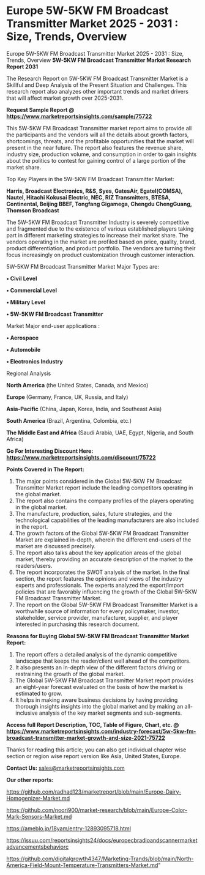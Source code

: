# Europe 5W-5KW FM Broadcast Transmitter Market 2025 - 2031 : Size, Trends, Overview
Europe 5W-5KW FM Broadcast Transmitter Market 2025 - 2031 : Size, Trends, Overview
<strong>5W-5KW FM Broadcast Transmitter Market Research Report 2031</strong>

The Research Report on 5W-5KW FM Broadcast Transmitter Market is a Skillful and Deep Analysis of the Present Situation and Challenges. This research report also analyzes other important trends and market drivers that will affect market growth over 2025-2031.

<strong>Request Sample Report @ <a href=https://www.marketreportsinsights.com/sample/75722>https://www.marketreportsinsights.com/sample/75722</a></strong>

This 5W-5KW FM Broadcast Transmitter market report aims to provide all the participants and the vendors will all the details about growth factors, shortcomings, threats, and the profitable opportunities that the market will present in the near future. The report also features the revenue share, industry size, production volume, and consumption in order to gain insights about the politics to contest for gaining control of a large portion of the market share.

Top Key Players in the 5W-5KW FM Broadcast Transmitter Market:

<strong>Harris, Broadcast Electronics, R&S, Syes, GatesAir, Egatel(COMSA), Nautel, Hitachi Kokusai Electric, NEC, RIZ Transmitters, BTESA, Continental, Beijing BBEF, Tongfang Gigamega, Chengdu ChengGuang, Thomson Broadcast</strong>

The 5W-5KW FM Broadcast Transmitter Industry is severely competitive and fragmented due to the existence of various established players taking part in different marketing strategies to increase their market share. The vendors operating in the market are profiled based on price, quality, brand, product differentiation, and product portfolio. The vendors are turning their focus increasingly on product customization through customer interaction.

5W-5KW FM Broadcast Transmitter Market Major Types are:

<strong>• Civil Level

• Commercial Level

• Military Level

• 5W-5KW FM Broadcast Transmitter</strong>

Market Major end-user applications :

<strong>• Aerospace

• Automobile

• Electronics Industry</strong>

Regional Analysis

</u><strong><b>North America</b></strong> (the United States, Canada, and Mexico)

<strong><b>Europe </b></strong>(Germany, France, UK, Russia, and Italy)

<strong><b>Asia-Pacific</b></strong> (China, Japan, Korea, India, and Southeast Asia)

<strong><b>South America</b></strong> (Brazil, Argentina, Colombia, etc.)

<strong><b>The Middle East and Africa</b></strong> (Saudi Arabia, UAE, Egypt, Nigeria, and South Africa)

<strong>Go For Interesting Discount Here: <a href=https://www.marketreportsinsights.com/discount/75722>https://www.marketreportsinsights.com/discount/75722</a></strong>

<strong>Points Covered in The Report:</strong>
<ol>
  <li>The major points considered in the Global 5W-5KW FM Broadcast Transmitter Market report include the leading competitors operating in the global market.</li>
  <li>The report also contains the company profiles of the players operating in the global market.</li>
  <li>The manufacture, production, sales, future strategies, and the technological capabilities of the leading manufacturers are also included in the report.</li>
  <li>The growth factors of the Global 5W-5KW FM Broadcast Transmitter Market are explained in-depth, wherein the different end-users of the market are discussed precisely.</li>
  <li>The report also talks about the key application areas of the global market, thereby providing an accurate description of the market to the readers/users.</li>
  <li>The report incorporates the SWOT analysis of the market. In the final section, the report features the opinions and views of the industry experts and professionals. The experts analyzed the export/import policies that are favorably influencing the growth of the Global 5W-5KW FM Broadcast Transmitter Market.</li>
  <li>The report on the Global 5W-5KW FM Broadcast Transmitter Market is a worthwhile source of information for every policymaker, investor, stakeholder, service provider, manufacturer, supplier, and player interested in purchasing this research document.</li>
</ol>
<strong>Reasons for Buying Global 5W-5KW FM Broadcast Transmitter Market Report:</strong>

<ol>
  <li>The report offers a detailed analysis of the dynamic competitive landscape that keeps the reader/client well ahead of the competitors.</li>
  <li>It also presents an in-depth view of the different factors driving or restraining the growth of the global market.</li>
  <li>The Global 5W-5KW FM Broadcast Transmitter Market report provides an eight-year forecast evaluated on the basis of how the market is estimated to grow.</li>
  <li>It helps in making aware business decisions by having providing thorough insights insights into the global market and by making an all-inclusive analysis of the key market segments and sub-segments.</li>
</ol>
<strong>Access full Report Description, TOC, Table of Figure, Chart, etc. @ <a href=https://www.marketreportsinsights.com/industry-forecast/5w-5kw-fm-broadcast-transmitter-market-growth-and-size-2021-75722>https://www.marketreportsinsights.com/industry-forecast/5w-5kw-fm-broadcast-transmitter-market-growth-and-size-2021-75722</a></strong>


Thanks for reading this article; you can also get individual chapter wise section or region wise report version like Asia, United States, Europe.

<strong>Contact Us:</strong>
sales@marketreportsinsights.com

<strong>Our other reports:</strong>

<a href=https://github.com/radhad123/marketreport/blob/main/Europe-Dairy-Homogenizer-Market.md>https://github.com/radhad123/marketreport/blob/main/Europe-Dairy-Homogenizer-Market.md</a>

<a href=https://github.com/noori900/market-research/blob/main/Europe-Color-Mark-Sensors-Market.md>https://github.com/noori900/market-research/blob/main/Europe-Color-Mark-Sensors-Market.md</a>

<a href=https://ameblo.jp/18yam/entry-12893095718.html>https://ameblo.jp/18yam/entry-12893095718.html</a>

<a href=https://issuu.com/reportsinsights24/docs/europecbradioandscannermarketadvancementsbehaviorc>https://issuu.com/reportsinsights24/docs/europecbradioandscannermarketadvancementsbehaviorc</a>

<a href=https://github.com/digitalgrowth4347/Marketing-Trands/blob/main/North-America-Field-Mount-Temperature-Transmitters-Market.md>https://github.com/digitalgrowth4347/Marketing-Trands/blob/main/North-America-Field-Mount-Temperature-Transmitters-Market.md</a>"
